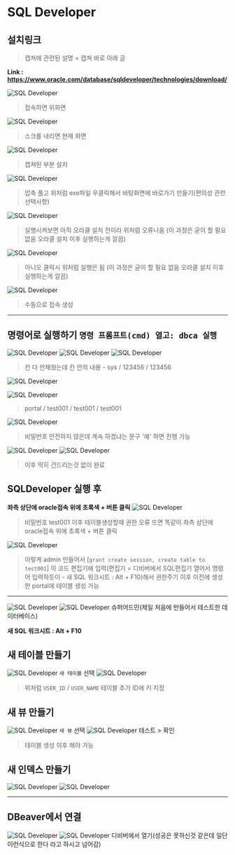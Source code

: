 # SQL Developer



## 설치링크

> 캡쳐에 관련된 설명 = 캡쳐 바로 아래 글

**Link : https://www.oracle.com/database/sqldeveloper/technologies/download/**


![SQL Developer](/images/SQLDeveloper/SQLDeveloperinstall.png)

>접속하면 위화면

![SQL Developer](/images/SQLDeveloper/SQLDeveloperinstall_1.png)

>스크롤 내리면 현재 화면

![SQL Developer](/images/SQLDeveloper/SQLDeveloperinstall_2.png)

>캡쳐된 부분 설치

![SQL Developer](/images/SQLDeveloper/SQLDeveloperinstall_3.png)
>압축 풀고 위처럼 exe파일 우클릭해서 바탕화면에 바로가기 만들기(편의성 관련 선택사항)

![SQL Developer](/images/SQLDeveloper/SQLDeveloperinstall_4.png)
>실행시켜보면 아직 오라클 설치 전이라 위처럼 오류나옴 (이 과정은 굳이 할 필요 없음 오라클 설치 이후 실행하는게 깔끔)

![SQL Developer](/images/SQLDeveloper/SQLDeveloperinstall_5.png)
>아니오 클릭시 위처럼 실행은 됨 (이 과정은 굳이 할 필요 없음 오라클 설치 이후 실행하는게 깔끔)

![SQL Developer](/images/SQLDeveloper/SQLDeveloperinstall_6.png)
>수동으로 접속 생성

---

## 명령어로 실행하기 `명령 프롬프트(cmd) 열고: dbca 실행`
![SQL Developer](/images/SQLDeveloper/SQLDeveloper.png)
![SQL Developer](/images/SQLDeveloper/SQLDeveloper_1.png)
![SQL Developer](/images/SQLDeveloper/SQLDeveloper_2.png)
> 칸 다 안채웠는데 칸 안의 내용 - sys / 123456 / 123456

![SQL Developer](/images/SQLDeveloper/SQLDeveloper_3.png)


![SQL Developer](/images/SQLDeveloper/SQLDeveloper_4.png)
> portal / test001 / test001 / test001

![SQL Developer](/images/SQLDeveloper/SQLDeveloper_5.png)
> 비밀번호 안전하지 않은데 계속 하겠냐는 문구 '예' 하면 진행 가능

![SQL Developer](/images/SQLDeveloper/SQLDeveloper_6.png)
![SQL Developer](/images/SQLDeveloper/SQLDeveloper_7.png)
> 이후 딱히 건드리는것 없이 완료

## SQLDeveloper 실행 후 
**좌측 상단에 oracle접속 위에 초록색 + 버튼 클릭**
![SQL Developer](/images/SQLDeveloper/SQLDeveloper_8.png)
>비밀번호 test001
>이후 테이블생성할때 권한 오류 뜨면
>똑같이 좌측 상단에 oracle접속 위에 초록색 + 버튼 클릭

![SQL Developer](/images/SQLDeveloper/SQLDeveloper_9.png)
>이렇게 admin 만들어서 [`grant create session, create table to test001`] 이 코드 편집기에 입력(편집기 = 디비버에서 SQL편집기 열어서 명령어 입력하듯이 - 새 SQL 워크시트 : Alt + F10)해서 권한주기 이후 이전에 생성한 portal에 테이블 생성 가능





---



![SQL Developer](/images/SQLDeveloper/SQLDeveloper_10.png)
![SQL Developer](/images/SQLDeveloper/SQLDeveloper_11.png)
슈퍼어드민(제일 처음에 만들어서 테스트한 데이터베이스)

**새 SQL 워크시트 : Alt + F10**


## 새 테이블 만들기
![SQL Developer](/images/SQLDeveloper/SQLDeveloper_12.png)
`새 테이블` 선택
![SQL Developer](/images/SQLDeveloper/SQLDeveloper_13.png)
>위처럼 `USER_ID` / `USER_NAME` 테이블 추가 ID에 키 지정


## 새 뷰 만들기
![SQL Developer](/images/SQLDeveloper/SQLDeveloper_14.png)
`새 뷰` 선택
![SQL Developer](/images/SQLDeveloper/SQLDeveloper_15.png)
테스트 > 확인
> 테이블 생성 이후 해야 가능




## 새 인덱스 만들기
![SQL Developer](/images/SQLDeveloper/SQLDeveloper_16.png)
![SQL Developer](/images/SQLDeveloper/SQLDeveloper_17.png)












---

## DBeaver에서 연결

![SQL Developer](/images/SQLDeveloper/SQLDeveloper_18.png)
![SQL Developer](/images/SQLDeveloper/SQLDeveloper_19.png)
디비버에서 열기(성공은 못하신것 같은데 일단 이런식으로 한다 라고 하시고 넘어감)